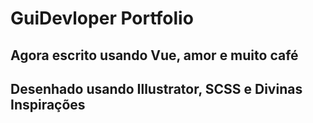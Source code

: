 # GuiDevloper Portfolio

## Agora escrito usando Vue, amor e muito café
## Desenhado usando Illustrator, SCSS e Divinas Inspirações
